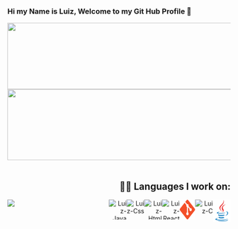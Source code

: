 

### Hi my Name is Luiz, Welcome to my Git Hub Profile 👋
  
  <img src="https://github-readme-stats.vercel.app/api?username=LuizzFelipe0&show_icons=true&theme=aura&include_all_commits=true&count_private=true" width="1050" height="150" align="center">
  <img width="1050" height="160" src="https://github-readme-stats.vercel.app/api/top-langs/?username=LuizzFelipe0&layout=compact&langs_count=7&theme=aura" align="center"/>
<br/><br/>

<div align="right">

 ## 👨‍💻 Languages I work on:

  <img align="right" alt="Luiz-Java" height="50" width="40"                 src="https://raw.githubusercontent.com/devicons/devicon/master/icons/java/java-original.svg">
 <img align="right" alt="Luiz-C" height="45" width="40"  src="https://cdn.jsdelivr.net/gh/devicons/devicon/icons/c/c-plain.svg" />
      <img align="right" alt="Luiz-Git" height="45" width="35" src="https://raw.githubusercontent.com/devicons/devicon/master/icons/git/git-original.svg">
        <img align="right" alt="Luiz-React" height="45" width="40"  src="https://cdn.jsdelivr.net/gh/devicons/devicon/icons/react/react-original.svg" />
      <img align="right" alt="Luiz-Html" height="45" width="40" src="https://cdn.jsdelivr.net/gh/devicons/devicon/icons/html5/html5-plain-wordmark.svg" />
      <img align="right" alt="Luiz-Css" height="45" width="40"  src="https://cdn.jsdelivr.net/gh/devicons/devicon/icons/css3/css3-plain-wordmark.svg" />
      <img align="right" alt="Luiz-JavaScript" height="45" width="40"  src="https://cdn.jsdelivr.net/gh/devicons/devicon/icons/javascript/javascript-plain.svg" />
      
</div>    
    <a href ="mailto:luizfelipecanariocosta@gmail.com"><img src="https://img.shields.io/badge/-Gmail-%23333?style=for-the-badge&logo=gmail&logoColor=red" target="_blank"></a>  


      
